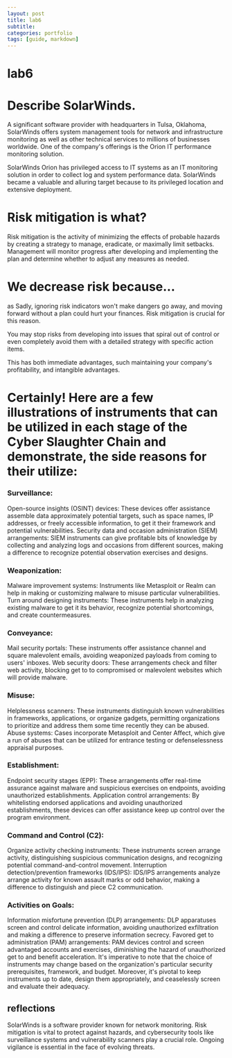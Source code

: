 ```yaml
---
layout: post
title: lab6
subtitle: 
categories: portfolio
tags: [guide, markdown]
---
```






# lab6




 <h1> Describe SolarWinds.</h1>
<p>A significant software provider with headquarters in Tulsa, Oklahoma,
  SolarWinds offers system management tools for network and infrastructure monitoring as well as other technical services to millions of businesses worldwide.
  One of the company's offerings is the Orion IT performance monitoring solution.

SolarWinds Orion has privileged access to IT systems as an IT monitoring solution in order to collect log and system performance data.
  SolarWinds became a valuable and alluring target because to its privileged location and extensive deployment.</p>


<h1>Risk mitigation is what?</h1>
<p>Risk mitigation is the activity of minimizing the effects of probable hazards by creating a strategy to manage,
  eradicate, or maximally limit setbacks. Management will monitor progress after developing and implementing the plan and determine whether to adjust any measures as needed.</p>

  
  <h1>We decrease risk because...</h1>
<p>as Sadly, ignoring risk indicators won't make dangers go away, and moving forward without a plan could hurt your finances. 
Risk mitigation is crucial for this reason.

You may stop risks from developing into issues that spiral out of control or even completely avoid them with a detailed strategy with specific action items.

This has both immediate advantages, such maintaining your company's profitability, and intangible advantages.</p>



<h1>Certainly! Here are a few illustrations of instruments that can be utilized in each stage of the Cyber Slaughter Chain and demonstrate, the side reasons for their utilize:</h1>

<h3>Surveillance:</h3>

Open-source insights (OSINT) devices: These devices offer assistance assemble data approximately potential targets, such as space names, IP addresses, or freely accessible information, to get it their framework and potential vulnerabilities.
Security data and occasion administration (SIEM) arrangements: SIEM instruments can give profitable bits of knowledge by collecting and analyzing logs and occasions from different sources, making a difference to recognize potential observation exercises and designs.
<h3>Weaponization:</h3>

Malware improvement systems: Instruments like Metasploit or Realm can help in making or customizing malware to misuse particular vulnerabilities.
Turn around designing instruments: These instruments help in analyzing existing malware to get it its behavior, recognize potential shortcomings, and create countermeasures.
<h3>Conveyance:</h3>

Mail security portals: These instruments offer assistance channel and square malevolent emails, avoiding weaponized payloads from coming to users' inboxes.
Web security doors: These arrangements check and filter web activity, blocking get to to compromised or malevolent websites which will provide malware.
<h3>Misuse:</h3>

Helplessness scanners: These instruments distinguish known vulnerabilities in frameworks, applications, or organize gadgets, permitting organizations to prioritize and address them some time recently they can be abused.
Abuse systems: Cases incorporate Metasploit and Center Affect, which give a run of abuses that can be utilized for entrance testing or defenselessness appraisal purposes.
<h3>Establishment:</h3>

Endpoint security stages (EPP): These arrangements offer real-time assurance against malware and suspicious exercises on endpoints, avoiding unauthorized establishments.
Application control arrangements: By whitelisting endorsed applications and avoiding unauthorized establishments, these devices can offer assistance keep up control over the program environment.
<h3>Command and Control (C2):</h3>

Organize activity checking instruments: These instruments screen arrange activity, distinguishing suspicious communication designs, and recognizing potential command-and-control movement.
Interruption detection/prevention frameworks (IDS/IPS): IDS/IPS arrangements analyze arrange activity for known assault marks or odd behavior, making a difference to distinguish and piece C2 communication.
<h3>Activities on Goals:</h3>

Information misfortune prevention (DLP) arrangements: DLP apparatuses screen and control delicate information, avoiding unauthorized exfiltration and making a difference to preserve information secrecy.
Favored get to administration (PAM) arrangements: PAM devices control and screen advantaged accounts and exercises, diminishing the hazard of unauthorized get to and benefit acceleration.
It's imperative to note that the choice of instruments may change based on the organization's particular security prerequisites, framework, and budget. Moreover, it's pivotal to keep instruments up to date, design them appropriately, and ceaselessly screen and evaluate their adequacy.
<h2>reflections</h2>
SolarWinds is a software provider known for network monitoring. Risk mitigation is vital to protect against hazards, and cybersecurity tools like surveillance systems and vulnerability scanners play a crucial role. Ongoing vigilance is essential in the face of evolving threats.

